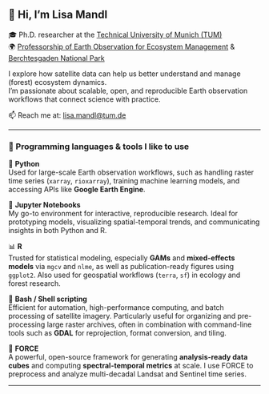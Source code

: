 ## 👋 Hi, I’m Lisa Mandl

🎓 Ph.D. researcher at the [Technical University of Munich (TUM)](https://www.tum.de)  
🌍 [Professorship of Earth Observation for Ecosystem Management](https://www.lss.ls.tum.de/en/eoem/start/) & [Berchtesgaden National Park](https://www.nationalpark-berchtesgaden.bayern.de)  

I explore how satellite data can help us better understand and manage (forest) ecosystem dynamics.  
I’m passionate about scalable, open, and reproducible Earth observation workflows that connect science with practice.

📫 Reach me at: lisa.mandl@tum.de

---

### 🧠 Programming languages & tools I like to use

🐍 **Python**  
Used for large-scale Earth observation workflows, such as handling raster time series (`xarray`, `rioxarray`), training machine learning models, and accessing APIs like **Google Earth Engine**.

📓 **Jupyter Notebooks**  
My go-to environment for interactive, reproducible research. Ideal for prototyping models, visualizing spatial-temporal trends, and communicating insights in both Python and R.

📊 **R**  
Trusted for statistical modeling, especially **GAMs** and **mixed-effects models** via `mgcv` and `nlme`, as well as publication-ready figures using `ggplot2`. Also used for geospatial workflows (`terra`, `sf`) in ecology and forest research.

🐚 **Bash / Shell scripting**  
Efficient for automation, high-performance computing, and batch processing of satellite imagery. Particularly useful for organizing and pre-processing large raster archives, often in combination with command-line tools such as **GDAL** for reprojection, format conversion, and tiling.

🚀 **FORCE**  
A powerful, open-source framework for generating **analysis-ready data cubes** and computing **spectral-temporal metrics** at scale. I use FORCE to preprocess and analyze multi-decadal Landsat and Sentinel time series.

---

<!---
lisamandl/lisamandl is a ✨ special ✨ repository because its `README.md` (this file) appears on your GitHub profile.
Click the Preview link to see how it looks live.
--->

